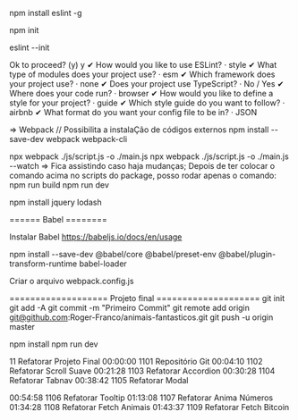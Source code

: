 npm install eslint -g

npm init

eslint --init


Ok to proceed? (y) y
✔ How would you like to use ESLint? · style
✔ What type of modules does your project use? · esm
✔ Which framework does your project use? · none
✔ Does your project use TypeScript? · No / Yes
✔ Where does your code run? · browser
✔ How would you like to define a style for your project? · guide
✔ Which style guide do you want to follow? · airbnb
✔ What format do you want your config file to be in? · JSON


=> Webpack // Possibilita a instalaÇão de códigos externos
npm install --save-dev webpack webpack-cli

npx webpack ./js/script.js -o ./main.js
npx webpack ./js/script.js -o ./main.js --watch   => Fica assistindo caso haja mudanças;
Depois de ter colocar o comando acima no scripts do package, posso rodar apenas o comando:
npm run build
npm run dev

npm install jquery lodash 


====== Babel ========

Instalar Babel
https://babeljs.io/docs/en/usage

npm install --save-dev @babel/core @babel/preset-env @babel/plugin-transform-runtime babel-loader

Criar o arquivo webpack.config.js

=================== Projeto final ====================
git init
git add -A
git commit -m "Primeiro Commit"
git remote add origin git@github.com:Roger-Franco/animais-fantasticos.git
git push -u origin master 

npm install
npm run dev




11 Refatorar Projeto Final
00:00:00 1101 Repositório Git
00:04:10 1102 Refatorar Scroll Suave
00:21:28 1103 Refatorar Accordion
00:30:28 1104 Refatorar Tabnav
00:38:42 1105 Refatorar Modal

00:54:58 1106 Refatorar Tooltip
01:13:08 1107 Refatorar Anima Números
01:34:28 1108 Refatorar Fetch Animais
01:43:37 1109 Refatorar Fetch Bitcoin